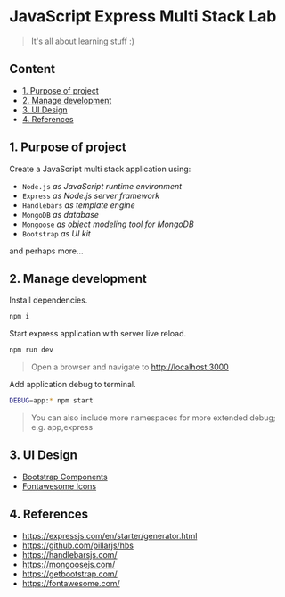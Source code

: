 # JavaScript Express Multi Stack Lab <!-- omit in toc -->

> It's all about learning stuff :)

## Content <!-- omit in toc -->

- [1. Purpose of project](#1-purpose-of-project)
- [2. Manage development](#2-manage-development)
- [3. UI Design](#3-ui-design)
- [4. References](#4-references)

## 1. Purpose of project

Create a JavaScript multi stack application using:

- `Node.js` _as JavaScript runtime environment_
- `Express` _as Node.js server framework_
- `Handlebars` _as template engine_
- `MongoDB` _as database_
- `Mongoose` _as object modeling tool for MongoDB_
- `Bootstrap` _as UI kit_

and perhaps more...

## 2. Manage development

Install dependencies.

```bash
npm i
```

Start express application with server live reload.

```bash
npm run dev
```

> Open a browser and navigate to <http://localhost:3000>

Add application debug to terminal.

```bash
DEBUG=app:* npm start
```

> You can also include more namespaces for more extended debug; e.g. app,express

## 3. UI Design

- [Bootstrap Components](https://getbootstrap.com/docs/4.4/components)
- [Fontawesome Icons](https://fontawesome.com/icons?d=gallery)

## 4. References

- <https://expressjs.com/en/starter/generator.html>
- <https://github.com/pillarjs/hbs>
- <https://handlebarsjs.com/>
- <https://mongoosejs.com/>
- <https://getbootstrap.com/>
- <https://fontawesome.com/>
